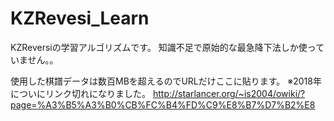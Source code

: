 # KZRevesi_Learn

KZReversiの学習アルゴリズムです。
知識不足で原始的な最急降下法しか使っていません。。

使用した棋譜データは数百MBを超えるのでURLだけここに貼ります。
※2018年についにリンク切れになりました。
http://starlancer.org/~is2004/owiki/?page=%A3%B5%A3%B0%CB%FC%B4%FD%C9%E8%B7%D7%B2%E8
